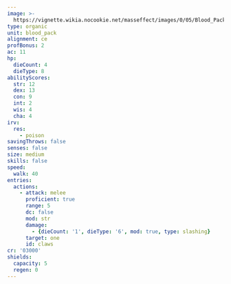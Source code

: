 ```yaml
---
image: >-
  https://vignette.wikia.nocookie.net/masseffect/images/0/05/Blood_Pack_Boom-Squad.png/revision/latest/scale-to-width-down/388?cb=20100621053021
type: organic
unit: blood_pack
alignment: ce
profBonus: 2
ac: 11
hp:
  dieCount: 4
  dieType: 8
abilityScores:
  str: 12
  dex: 13
  con: 9
  int: 2
  wis: 4
  cha: 4
irv:
  res:
    - poison
savingThrows: false
senses: false
size: medium
skills: false
speed:
  walk: 40
entries:
  actions:
    - attack: melee
      proficient: true
      range: 5
      dc: false
      mod: str
      damage:
        - {dieCount: '1', dieType: '6', mod: true, type: slashing}
      target: one
      id: claws
cr: '03000'
shields:
  capacity: 5
  regen: 0
---
```

